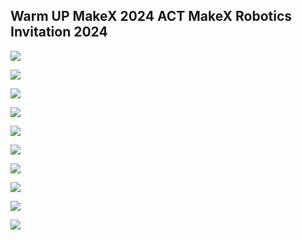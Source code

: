 ## Warm UP MakeX 2024 ACT MakeX Robotics Invitation 2024

<img src = "https://scontent.futp2-1.fna.fbcdn.net/v/t1.15752-9/461718741_1700045507233075_6175036948150346601_n.png?_nc_cat=106&ccb=1-7&_nc_sid=9f807c&_nc_eui2=AeF9GAQ36akaJicer4eNt74SiIav_otZhAaIhq_-i1mEBidn_MBtG8EOLVa4xjPwQkj-V2NS-nOFgPmyXP4IpzHY&_nc_ohc=YeZCcPFzoRwQ7kNvgGSrToI&_nc_ht=scontent.futp2-1.fna&_nc_gid=AseOHB19ZNbsbKoOY2CAyLC&oh=03_Q7cD1QGqJgfWJDzEzHeUp_h5oAs9CsZbBSa3tMJ-L3rjx_MF7g&oe=6726CD5C"></img>

<img src = "https://scontent.futp2-1.fna.fbcdn.net/v/t1.15752-9/461308260_1072515834392178_2609868147469506979_n.png?_nc_cat=109&ccb=1-7&_nc_sid=9f807c&_nc_eui2=AeHusBSgyRYbmfo913UfKvGUKMDlsbmq5AAowOWxuarkAN6EXaniqJK9p8-e6i9XKcDsCLnmin39TOCP7GOnKiv1&_nc_ohc=55yF2uiHQG4Q7kNvgHg4pbW&_nc_ht=scontent.futp2-1.fna&_nc_gid=As4-0uNA_05O2uQeYmKCxRQ&oh=03_Q7cD1QFUsKbl4EZ_Akpb9u_crrkcKqE2QMjouO3LPQA2ZekJGw&oe=6726EF9A"></img>

<img src = "https://scontent.futp2-1.fna.fbcdn.net/v/t1.15752-9/461560937_482844334753193_4260365961133770133_n.png?_nc_cat=109&ccb=1-7&_nc_sid=9f807c&_nc_eui2=AeH-VwlLFJux-mV888IT1oNmUlebA604MwxSV5sDrTgzDC9317HYqXWG6sfix-S-s4i6jYLtWs2hHLsC552-7U1q&_nc_ohc=YdGEGUwGMUAQ7kNvgFE55oH&_nc_ht=scontent.futp2-1.fna&_nc_gid=ALydJoB9eCbWHXYPZofSCqF&oh=03_Q7cD1QFHKMa_MSzDHFxkmG1S5id7XC54fvSM864Fa-DqXSA0vg&oe=6726FBE0"></img>

<img src = "https://scontent.futp2-1.fna.fbcdn.net/v/t1.15752-9/461560935_415099874954661_2312808889573974265_n.png?_nc_cat=107&ccb=1-7&_nc_sid=9f807c&_nc_eui2=AeGaill1caDULl1D1OCprpt_0vErLuHsubnS8Ssu4ey5uRLj4LL_RrcRGjjzmyD9Gg13C--3r45jTxNSbbySWM_T&_nc_ohc=xxMdtRYXI00Q7kNvgF1ODcZ&_nc_ht=scontent.futp2-1.fna&_nc_gid=AsuY--BKp_LLqVIL363I0jV&oh=03_Q7cD1QGsgQPL7reG4H22-Ocnn0e2WFMSxMqD1wkfJhCkVLn0FA&oe=6726D298"></img>

<img src = "https://scontent.futp2-1.fna.fbcdn.net/v/t1.15752-9/461714608_1518456755445644_3334155744225091273_n.png?_nc_cat=100&ccb=1-7&_nc_sid=9f807c&_nc_eui2=AeGx00YPSd4-VtSssqCoKqROJX2JDQ1pxjklfYkNDWnGOaKevhkEoqCzQCuXewGHoC8Zoq3tTZYBaKh2WCj9V9TF&_nc_ohc=VrUUlf5Qti4Q7kNvgF83DpX&_nc_ht=scontent.futp2-1.fna&_nc_gid=ASXCSGr2pnrPkFGsiiZnj3V&oh=03_Q7cD1QE8yuOVpDexGu217Qq7aUtf5PIQUfp0RFZFIeZRcCubZQ&oe=6726D5DF"></img>

<img src = "https://scontent.futp2-1.fna.fbcdn.net/v/t1.15752-9/461828592_3343026135993105_7117925708940684162_n.png?_nc_cat=103&ccb=1-7&_nc_sid=9f807c&_nc_eui2=AeGOKZcwJoKKeXEN2RFdl37nQTkASIGt4XpBOQBIga3hesoI8OcivDGT_lqXTelEqKvqFraZb94fzhMiZMEng-_a&_nc_ohc=c3i7EWFkXyQQ7kNvgFRaj-Q&_nc_ht=scontent.futp2-1.fna&_nc_gid=A_195O1fERaxZ8xNQ5yRNVf&oh=03_Q7cD1QHUDM2cdcWw6E2wA1mHudyZ6Qsj4icGsd2EdZCfNlMmRw&oe=6726C6D7"></img>

<img src = "https://scontent.futp2-1.fna.fbcdn.net/v/t1.15752-9/461285311_8885399388159980_3307019876054382362_n.png?_nc_cat=107&ccb=1-7&_nc_sid=9f807c&_nc_eui2=AeHad-LylcI8KjNHktm10NvKIdkJlsS7iK0h2QmWxLuIrbFpAqwqd6M_scpCPKqjXoifheDCX8ruvk06nC4vL1rp&_nc_ohc=FxAaCArh1oAQ7kNvgEaMiTa&_nc_ht=scontent.futp2-1.fna&_nc_gid=AiwLmd1R9LNISNWzu82JJFT&oh=03_Q7cD1QHQhHJpY4RUa9ysVf8WVWVMZ9WcPQkcWBD-cjQMc0RY5g&oe=6726FD2E"></img>

<img src = "https://scontent.futp2-1.fna.fbcdn.net/v/t1.15752-9/461838711_2293620600993091_2191538253419184430_n.png?_nc_cat=106&ccb=1-7&_nc_sid=9f807c&_nc_eui2=AeGJWK347qrQDkv3gSI1j84mW6ylZO30XIBbrKVk7fRcgBgIA4oQWN93Ink4cddIq3Ovfxbn6O8LOzYIiGGGZ8kM&_nc_ohc=3uN3XXcLdZgQ7kNvgEoza-_&_nc_ht=scontent.futp2-1.fna&_nc_gid=AyQQANXmCJd6OoVo6FVPYE1&oh=03_Q7cD1QH3Nk1LKPnKLkFrux9UcbhaI0KxoEMngpfkbnePii0jwQ&oe=6726F609"></img>

<img src = "https://scontent.futp2-1.fna.fbcdn.net/v/t1.15752-9/461283209_530742112897394_8966629073059081858_n.png?_nc_cat=105&ccb=1-7&_nc_sid=9f807c&_nc_eui2=AeGBeKL2U5d5CzNe450qEYUDt-QRKfoaYiC35BEp-hpiIMRHDYOf6BzvqCNEXrEXEtBxOYc1-AYM8yP_gVudDqTk&_nc_ohc=UjHrNybuJjQQ7kNvgG29WkU&_nc_ht=scontent.futp2-1.fna&_nc_gid=AKKSIwtfDSbClHMW9uTrEJG&oh=03_Q7cD1QE0cNmN9712lsQIRZ6h8EiAvULYTrz49h3UBLVeneYjkg&oe=6726DACD"></img>

<img src = "https://scontent.futp2-1.fna.fbcdn.net/v/t1.15752-9/461288775_1045308336884731_5501236340818754179_n.png?_nc_cat=101&ccb=1-7&_nc_sid=9f807c&_nc_eui2=AeFNtcZrJWAVMGIcHlXA8xvI7sAKpRQiB5nuwAqlFCIHmba0UJ0Rg-3c_Srn6usnfu1i3Z-8HOM_2ULThzHARwCS&_nc_ohc=ZFQdzWITUosQ7kNvgGzP0zz&_nc_ht=scontent.futp2-1.fna&_nc_gid=Aj0KpOZavZ4UoaaLH_YXHRe&oh=03_Q7cD1QF0JPo4ueYPSS_pO_UM9h6n_4AT6EOGfyVfvX84OIqGlA&oe=6726FD04"></img>